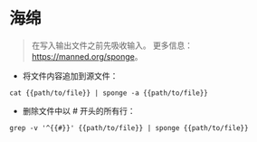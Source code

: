 # 海绵

> 在写入输出文件之前先吸收输入。
> 更多信息：<https://manned.org/sponge>。

- 将文件内容追加到源文件：

`cat {{path/to/file}} | sponge -a {{path/to/file}}`

- 删除文件中以 # 开头的所有行：

`grep -v '^{{#}}' {{path/to/file}} | sponge {{path/to/file}}`